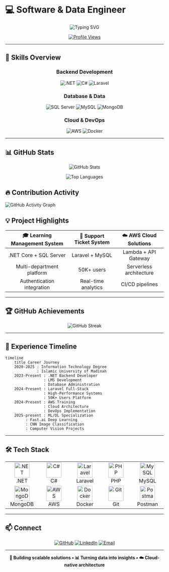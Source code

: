 # 💻 Software & Data Engineer

<div align="center">

![Typing SVG](https://readme-typing-svg.herokuapp.com?font=Fira+Code&size=28&duration=3000&pause=1000&color=2E86AB&center=true&vCenter=true&width=600&lines=Backend+Developer;Data+Engineer;DeepLearning+Practitioner;2%2B+Years+Experience)

[![Profile Views](https://komarev.com/ghpvc/?username=HudhaifaGburi2&color=2E86AB&style=flat-square)](https://github.com/HudhaifaGburi2)

</div>

---

## 🚀 Skills Overview

<div align="center">

### Backend Development
![.NET](https://img.shields.io/badge/.NET-90%25-512BD4?style=for-the-badge&logo=.net&logoColor=white)
![C#](https://img.shields.io/badge/C%23-92%25-239120?style=for-the-badge&logo=c-sharp&logoColor=white)
![Laravel](https://img.shields.io/badge/Laravel-85%25-FF2D20?style=for-the-badge&logo=laravel&logoColor=white)

### Database & Data
![SQL Server](https://img.shields.io/badge/SQL_Server-95%25-CC2927?style=for-the-badge&logo=microsoft-sql-server&logoColor=white)
![MySQL](https://img.shields.io/badge/MySQL-90%25-4479A1?style=for-the-badge&logo=mysql&logoColor=white)
![MongoDB](https://img.shields.io/badge/MongoDB-80%25-47A248?style=for-the-badge&logo=mongodb&logoColor=white)

### Cloud & DevOps
![AWS](https://img.shields.io/badge/AWS-80%25-FF9900?style=for-the-badge&logo=amazon-aws&logoColor=white)
![Docker](https://img.shields.io/badge/Docker-75%25-2496ED?style=for-the-badge&logo=docker&logoColor=white)

</div>

---

## 📊 GitHub Stats

<div align="center">

![GitHub Stats](https://github-readme-stats.vercel.app/api?username=HudhaifaGburi2&show_icons=true&theme=radical&hide_border=true&count_private=true&include_all_commits=true)

![Top Languages](https://github-readme-stats.vercel.app/api/top-langs/?username=HudhaifaGburi2&layout=donut&theme=radical&hide_border=true&count_private=true)

</div>

## 🔥 Contribution Activity

![GitHub Activity Graph](https://github-readme-activity-graph.vercel.app/graph?username=HudhaifaGburi2&theme=react-dark&hide_border=true&area=true)

## 💡 Project Highlights

<div align="center">

| 🎓 **Learning Management System** | 🎫 **Support Ticket System** | ☁️ **AWS Cloud Solutions** |
|:---:|:---:|:---:|
| .NET Core + SQL Server | Laravel + MySQL | Lambda + API Gateway |
| Multi-department platform | 50K+ users | Serverless architecture |
| Authentication integration | Real-time analytics | CI/CD pipelines |

</div>

---

## 🏆 GitHub Achievements

<div align="center">

![GitHub Streak](https://github-readme-streak-stats.herokuapp.com/?user=HudhaifaGburi2&theme=radical&hide_border=true)

</div>

---

## 🎯 Experience Timeline

```mermaid
timeline
    title Career Journey
    2020-2025 : Information Technology Degree
              : Islamic University of Madinah
    2023-Present : .NET Backend Developer
                 : LMS Development
                 : Database Administration
    2024-Present : Laravel Full-Stack
                 : High-Performance Systems
                 : 50K+ Users Platform
    2024-Present : AWS Training
                 : Cloud Architecture
                 : DevOps Implementation
    2025-present : ML/DL Specialization
         : Fast.ai Deep Learning
         : CNN Image Classification
         : Computer Vision Projects
```

---

## 🛠️ Tech Stack

<div align="center">

<table>
<tr>
<td align="center" width="96">
<img src="https://skillicons.dev/icons?i=dotnet" width="48" height="48" alt=".NET" />
<br>.NET
</td>
<td align="center" width="96">
<img src="https://skillicons.dev/icons?i=cs" width="48" height="48" alt="C#" />
<br>C#
</td>
<td align="center" width="96">
<img src="https://skillicons.dev/icons?i=laravel" width="48" height="48" alt="Laravel" />
<br>Laravel
</td>
<td align="center" width="96">
<img src="https://skillicons.dev/icons?i=php" width="48" height="48" alt="PHP" />
<br>PHP
</td>
<td align="center" width="96">
<img src="https://skillicons.dev/icons?i=mysql" width="48" height="48" alt="MySQL" />
<br>MySQL
</td>
</tr>
<tr>
<td align="center" width="96">
<img src="https://skillicons.dev/icons?i=mongodb" width="48" height="48" alt="MongoDB" />
<br>MongoDB
</td>
<td align="center" width="96">
<img src="https://skillicons.dev/icons?i=aws" width="48" height="48" alt="AWS" />
<br>AWS
</td>
<td align="center" width="96">
<img src="https://skillicons.dev/icons?i=docker" width="48" height="48" alt="Docker" />
<br>Docker
</td>
<td align="center" width="96">
<img src="https://skillicons.dev/icons?i=git" width="48" height="48" alt="Git" />
<br>Git
</td>
<td align="center" width="96">
<img src="https://skillicons.dev/icons?i=postman" width="48" height="48" alt="Postman" />
<br>Postman
</td>
</tr>
</table>

</div>

---

## 📫 Connect

<div align="center">

[![GitHub](https://img.shields.io/badge/GitHub-100000?style=for-the-badge&logo=github&logoColor=white)](https://github.com/HudhaifaGburi2)
[![LinkedIn](https://img.shields.io/badge/LinkedIn-0077B5?style=for-the-badge&logo=linkedin&logoColor=white)](https://linkedin.com/in/gburi)
[![Email](https://img.shields.io/badge/Email-D14836?style=for-the-badge&logo=gmail&logoColor=white)](mailto:info@gburi.dev)

---

**🎯 Building scalable solutions • 📊 Turning data into insights • ☁️ Cloud-native architecture**

</div>
